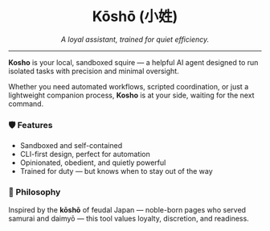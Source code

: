 <p align="center">
  <h1 align="center">Kōshō (小姓)</h1>
  <p align="center"><em>A loyal assistant, trained for quiet efficiency.</em></p>
</p>

---

**Kosho** is your local, sandboxed squire — a helpful AI agent designed to run isolated tasks with precision and minimal oversight.

Whether you need automated workflows, scripted coordination, or just a lightweight companion process, **Kosho** is at your side, waiting for the next command.

### 🛡️ Features

- Sandboxed and self-contained
- CLI-first design, perfect for automation
- Opinionated, obedient, and quietly powerful
- Trained for duty — but knows when to stay out of the way

### 🧭 Philosophy

Inspired by the **kōshō** of feudal Japan — noble-born pages who served samurai and daimyō — this tool values loyalty, discretion, and readiness.
